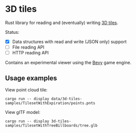 3D tiles
========

Rust library for reading and (eventually) writing [3D tiles](https://github.com/CesiumGS/3d-tiles/tree/main/specification).

Status:
- [x] Data structures with read and write (JSON only) support
- [ ] File reading API
- [ ] HTTP reading API

Contains an experimental viewer using the [Bevy](https://bevyengine.org/) game engine.


## Usage examples

View point cloud tile:

    cargo run -- display data/3d-tiles-samples/TilesetWithExpiration/points.pnts

View glTF model:

    cargo run -- display 3d-tiles-samples/TilesetWithTreeBillboards/tree.glb
